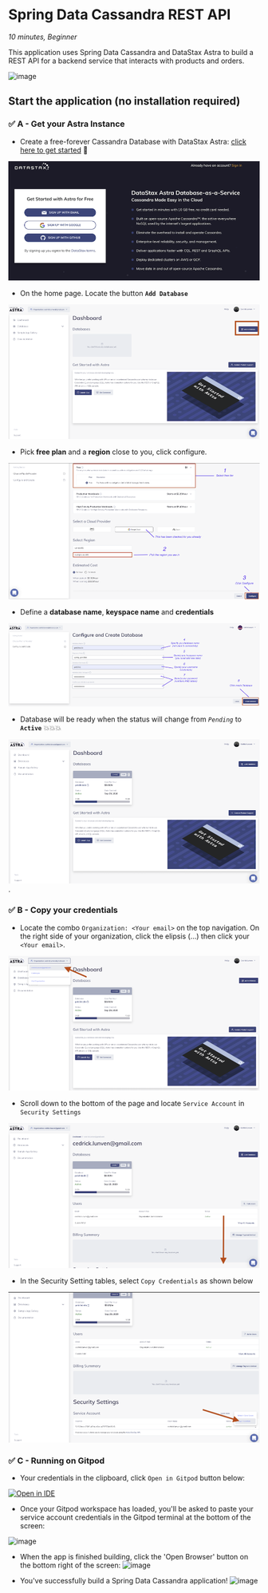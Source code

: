 # Spring Data Cassandra REST API
*10 minutes, Beginner*

This application uses Spring Data Cassandra and DataStax Astra to build a REST API for a backend service that interacts with products and orders.

![image](https://monosnap.com/image/PQXQsYcisYTHwSzkOTBwkRQoD3HkGn)

## Start the application (no installation required)

### ✅ A - Get your Astra Instance

- Create a free-forever Cassandra Database with DataStax Astra: [click here to get started](https://astra.datastax.com/register?utm_source=devplay&utm_medium=github&utm_campaign=spring-data-starter) 🚀

![Astra](https://github.com/datastaxdevs/shared-assets/blob/master/astra/login-1000.png?raw=true)

- On the home page. Locate the button **`Add Database`**

![Astra](https://github.com/datastaxdevs/shared-assets/blob/master/astra/dashboard-add-database.png?raw=true)

- Pick **free plan** and a **region** close to you, click configure.

![Astra](https://github.com/datastaxdevs/shared-assets/blob/master/astra/choose-a-plan-1000-annotated.png?raw=true)

- Define a **database name**, **keyspace name** and **credentials**

![Astra](https://github.com/datastaxdevs/shared-assets/blob/master/astra/create-and-configure-annotated-1000.png?raw=true)

- Database will be ready when the status will change from *`Pending`* to **`Active`** 💥💥💥 

![my-pic](https://github.com/datastaxdevs/shared-assets/blob/master/astra/dashboard-withdb-1000.png?raw=true)
.

### ✅ B - Copy your credentials

- Locate the combo `Organization: <Your email>` on the top navigation. On the right side of your organization, click the elipsis (...) then click your `<Your email>`.

![my-pic](https://github.com/datastaxdevs/shared-assets/blob/master/astra/organization-combo-annotated.png?raw=true)

- Scroll down to the bottom of the page and locate `Service Account` in `Security Settings`

![my-pic](https://github.com/datastaxdevs/shared-assets/blob/master/astra/organization-home-annotated.png?raw=true)

- In the Security Setting tables, select `Copy Credentials` as shown below

![my-pic](https://github.com/datastaxdevs/shared-assets/blob/master/astra/organization-copycredentials-annotated.png?raw=true)

### ✅ C - Running on Gitpod

- Your credentials in the clipboard, click  `Open in Gitpod` button below:

[![Open in IDE](https://gitpod.io/button/open-in-gitpod.svg)](https://dtsx.io/2QjoULs)

- Once your Gitpod workspace has loaded, you'll be asked to paste your service account credentials in the Gitpod terminal at the bottom of the screen:

![image](https://user-images.githubusercontent.com/3254549/90944321-e900c300-e3d2-11ea-9624-dae5f81b6a0a.png)

- When the app is finished building, click the 'Open Browser' button on the bottom right of the screen:
![image](https://user-images.githubusercontent.com/3254549/90944371-249b8d00-e3d3-11ea-8305-b7d4fad9742c.png)

- You've successfully build a Spring Data Cassandra application!
![image](https://user-images.githubusercontent.com/3254549/90944387-439a1f00-e3d3-11ea-9df4-e8a5580c62cd.png)
